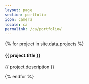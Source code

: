 ```yaml
---
layout: page
section: portfolio 
icon: camera
locale: ca
permalink: /ca/portfolio/
---
```


<div class="portfolio portfolio-page container">

  <div class="row">
    {% for project in site.data.projects %}
    <div class="work span3">
      <img src="{{ project.photo }}" alt="">
      <h4>{{ project.title }}</h4>
      <p>{{ project.description }}</p>
      <div class="icon-awesome">
        <a href="/{{locale}}/services"><i class="icon-search"></i></a>
      </div>
    </div>
    {% endfor %}
  </div>

</div>

